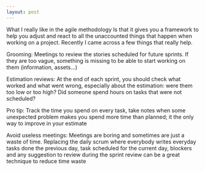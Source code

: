 ```yaml
---
layout: post
---
```

What I really like in the agile methodology Is that it gives you a framework to help you adjust and react to all the unaccounted things that happen when working on a project.
Recently I came across a few things that really help.


Grooming:
Meetings to review the stories scheduled for future sprints. If they are too vague, something is missing to be able to start working on them (information, assets...)

Estimation reviews:
At the end of each sprint, you should check what worked and what went wrong, especially about the estimation: were them too low or too high? Did someone spend hours on tasks that were not scheduled?

Pro tip:
Track the time you spend on every task, take notes when some unexpected problem makes you spend more time than planned; it the only way to improve in your estimate


Avoid useless meetings:
Meetings are boring and sometimes are just a waste of time.
Replacing the daily scrum where everybody writes everyday tasks done the previous day, task scheduled for the current day, blockers and any suggestion to review during the sprint review can be a great technique to reduce time waste


